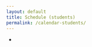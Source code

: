 ```yaml
---
layout: default
title: Schedule (students)
permalink: /calendar-students/
---
```


-

<link href="https://assets.calendly.com/assets/external/widget.css" rel="stylesheet">
<div class="calendly-inline-widget" data-url="https://calendly.com/cribb-tutoring/students/?hide_gdpr_banner=1" style="min-width:320px;height:700px;"></div>
<script src="https://assets.calendly.com/assets/external/widget.js" async></script>


